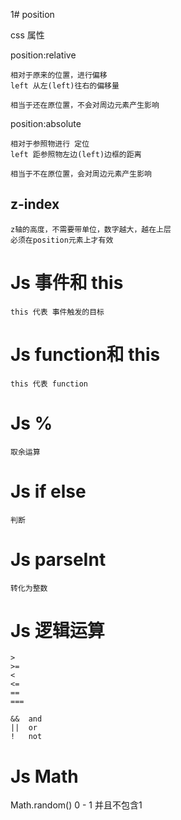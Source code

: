 1# position

css 属性

position:relative

    相对于原来的位置，进行偏移
    left 从左(left)往右的偏移量

    相当于还在原位置，不会对周边元素产生影响

position:absolute

    相对于参照物进行 定位
    left 距参照物左边(left)边框的距离

    相当于不在原位置，会对周边元素产生影响

## z-index

    z轴的高度，不需要带单位，数字越大，越在上层
    必须在position元素上才有效

# Js 事件和 this

    this 代表 事件触发的目标

# Js function和 this

    this 代表 function

# Js %
    
    取余运算

# Js if else

    判断

# Js parseInt

    转化为整数

# Js 逻辑运算

    >
    >=
    <
    <=
    ==
    ===

    &&  and
    ||  or
    !   not

# Js Math

Math.random() 0 - 1 并且不包含1